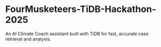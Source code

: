 # FourMusketeers-TiDB-Hackathon-2025
An AI Climate Coach assistant built with TiDB for fast, accurate case retrieval and analysis.

